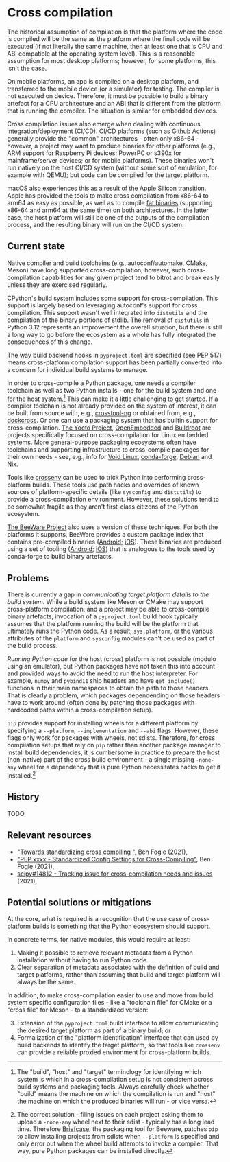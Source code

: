 # Cross compilation

The historical assumption of compilation is that the platform where the code is
compiled will be the same as the platform where the final code will be executed
(if not literally the same machine, then at least one that is CPU and ABI
compatible at the operating system level). This is a reasonable assumption for
most desktop platforms; however, for some platforms, this isn't the case.

On mobile platforms, an app is compiled on a desktop platform, and transferred
to the mobile device (or a simulator) for testing. The compiler is not executed
on device. Therefore, it must be possible to build a binary artefact for a CPU
architecture and an ABI that is different from the platform that is running the
compiler. The situation is similar for embedded devices.

Cross compilation issues also emerge when dealing with continuous
integration/deployment (CI/CD). CI/CD platforms (such as Github Actions)
generally provide the "common" architectures - often only x86-64 - however, a
project may want to produce binaries for other platforms (e.g., ARM support for
Raspberry Pi devices; PowerPC or s390x for mainframe/server devices; or for
mobile platforms). These binaries won't run natively on the host CI/CD system
(without some sort of emulation, for example with QEMU); but code can be
compiled for the target platform.

macOS also experiences this as a result of the Apple Silicon transition. Apple
has provided the tools to make cross compilation from x86-64 to arm64 as easy
as possible, as well as to compile [fat binaries](multiple_architectures.md)
(supporting x86-64 and arm64 at the same time) on both architectures. In the
latter case, the host platform will still be one of the outputs of the
compilation process, and the resulting binary will run on the CI/CD system.


## Current state

Native compiler and build toolchains (e.g., autoconf/automake, CMake, Meson) have long
supported cross-compilation; however, such cross-compilation capabilities for any
given project tend to bitrot and break easily unless they are exercised regularly.

CPython's build system includes some support for cross-compilation. This support
is largely based on leveraging autoconf's support for cross compilation. This
support wasn't well integrated into `distutils` and the compilation of the binary
portions of stdlib. The removal of `distutils` in Python 3.12 represents an
improvement the overall situation, but there is still a long way to go before
the ecosystem as a whole has fully integrated the consequences of this change.

The way build backend hooks in `pyproject.toml` are specified (see PEP 517)
means cross-platform compilation support has been partially converted into a
concern for individual build systems to manage.

In order to cross-compile a Python package, one needs a compiler toolchain as
well as two Python installs - one for the build system and one for the host
system.[^1] This can make it a little challenging to get started. If a compiler
toolchain is not already provided on the system of interest, it can be built
from source with, e.g., [crosstool-ng](https://crosstool-ng.github.io/) or
obtained from, e.g., [dockcross](https://github.com/dockcross/dockcross).
Or one can use a packaging system that has builtin support for cross-compilation.
[The Yocto Project](https://www.yoctoproject.org/),
[OpenEmbedded](https://www.openembedded.org/wiki/Main_Page) and
[Buildroot](https://buildroot.org/) are projects specifically focused on
cross-compilation for Linux embedded systems. More general-purpose packaging
ecosystems often have toolchains and supporting infrastructure to cross-compile packages for their own needs - see, e.g., info for
[Void Linux](https://github.com/void-linux/void-packages#cross-compiling),
[conda-forge](https://conda-forge.org/),
[Debian](https://wiki.debian.org/CrossCompiling) and
[Nix](https://nixos.org/guides/cross-compilation.html).

[^1]:
    The "build", "host" and "target" terminology for identifying which system
    is which in a cross-compilation setup is not consistent across build
    systems and packaging tools. Always carefully check whether "build" means
    the machine on which the compilation is run and "host" the machine on which
    the produced binaries will run - or vice versa.

Tools like [crossenv](https://github.com/benfogle/crossenv) can be used to trick
Python into performing cross-platform builds. These tools use path hacks and
overrides of known sources of platform-specific details (like `sysconfig` and
`distutils`) to provide a cross-compilation environment. However, these
solutions tend to be somewhat fragile as they aren't first-class citizens of
the Python ecosystem.

[The BeeWare Project](https://beeware.org) also uses a version of these
techniques. For both the platforms it supports, BeeWare provides a custom
package index that contains pre-compiled binaries ([Android](https://chaquo.com/pypi-7.0/);
[iOS](https://anaconda.org/beeware/repo)). These binaries are produced using a
set of tooling ([Android](https://github.com/chaquo/chaquopy/tree/master/server/pypi);
[iOS](https://github.com/freakboy3742/chaquopy/tree/iOS-support/server/pypi))
that is analogous to the tools used by conda-forge to build binary artefacts.


## Problems

There is currently a gap in _communicating target platform details to the
build system_. While a build system like Meson or CMake may support
cross-platform compilation, and a project may be able to cross-compile binary
artefacts, invocation of a `pyproject.toml` build hook typically assumes that the
platform running the build will be the platform that ultimately runs the Python
code. As a result, `sys.platform`, or the various attributes of the `platform`
and `sysconfig` modules can't be used as part of the build process.

_Running Python code_ for the host (cross) platform is not possible (modulo
using an emulator), but Python packages have not taken this into account and
provided ways to avoid the need to run the host interpreter. For example,
`numpy` and `pybind11` ship headers and have `get_include()` functions in their
main namespaces to obtain the path to those headers. That is clearly a problem,
which packages dependending on those headers have to work around (often done by
patching those packages with hardcoded paths within a cross-compilation setup).

`pip` provides support for installing wheels for a different platform
by specifying a `--platform`, `--implementation` and `--abi` flags. However,
these flags only work for packages with wheels, not sdists. Therefore, for
cross compilation setups that rely on `pip` rather than another package manager
to install build dependencies, it is cumbersome in practice to prepare the host
(non-native) part of the cross build environment - a single missing `-none-any`
wheel for a dependency that is pure Python necessitates hacks to get it
installed.[^2]

[^2]:
    The correct solution - filing issues on each project asking them to upload
    a `-none-any` wheel next to their sdist - typically has a long lead time.
    Therefore [Briefcase](https://beeware.org/project/projects/tools/briefcase/), the
    packaging tool for Beeware, patches `pip` to allow installing projects from
    sdists when `--platform` is specified and only error out when the wheel
    build attempts to invoke a compiler. That way, pure Python packages can be
    installed directly.

## History

TODO


## Relevant resources

- ["Towards standardizing cross compiling "](https://discuss.python.org/t/towards-standardizing-cross-compiling/10357), Ben Fogle (2021),
- ["PEP xxxx - Standardized Config Settings for Cross-Compiling"](https://github.com/benfogle/peps/blob/master/pep-9999.rst), Ben Fogle (2021),
- [scipy#14812 - Tracking issue for cross-compilation needs and issues](https://github.com/scipy/scipy/issues/14812) (2021),


## Potential solutions or mitigations

At the core, what is required is a recognition that the use case of
cross-platform builds is something that the Python ecosystem should support.

In concrete terms, for native modules, this would require at least:

1. Making it possible to retrieve relevant metadata from a Python installation
   without having to run Python code.
2. Clear separation of metadata associated with the definition of build and
   target platforms, rather than assuming that build and target platform will
   always be the same.

In addition, to make cross-compilation easier to use and move from build system
specific configuration files - like a "toolchain file" for CMake or a "cross
file" for Meson - to a standardized version:

3. Extension of the `pyproject.toml` build interface to allow communicating the
   desired target platform as part of a binary build; or
4. Formalization of the "platform identification" interface that can used by
   build backends to identify the target platform, so that tools like
   `crossenv` can provide a reliable proxied environment for cross-platform
   builds.
